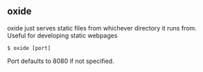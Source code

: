 ## oxide

oxide just serves static files from whichever directory it runs from.  
Useful for developing static webpages

````
$ oxide [port]
````

Port defaults to 8080 if not specified.
